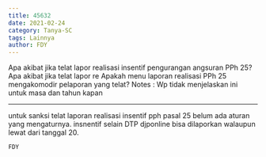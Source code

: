 ```yaml
---
title: 45632
date: 2021-02-24
category: Tanya-SC
tags: Lainnya
author: FDY
---
```


Apa akibat jika telat lapor realisasi insentif pengurangan angsuran PPh 25? Apa akibat jika telat lapor re Apakah menu laporan realisasi PPh 25 mengakomodir pelaporan yang telat? Notes : Wp tidak menjelaskan ini untuk masa dan tahun kapan

---

untuk sanksi telat laporan realisasi insentif pph pasal 25 belum ada aturan yang mengaturnya. insnentif selain DTP djponline bisa dilaporkan walaupun lewat dari tanggal 20.

`FDY`

